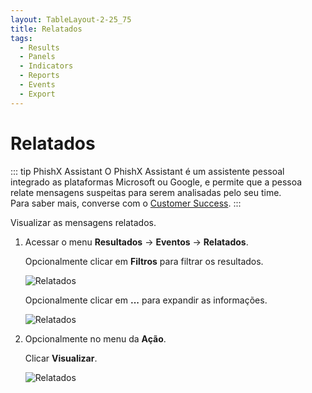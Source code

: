 ```yaml
---
layout: TableLayout-2-25_75
title: Relatados
tags:
  - Results
  - Panels
  - Indicators
  - Reports
  - Events
  - Export
---
```


# Relatados

::: tip PhishX Assistant
O PhishX Assistant é um assistente pessoal integrado as plataformas Microsoft ou Google, e permite que a pessoa relate mensagens suspeitas para serem analisadas pelo seu time.<br>
Para saber mais, converse com o [Customer Success](mailto:cs@phishx.io).
:::

Visualizar as mensagens relatados.

1. Acessar o menu **Resultados** -> **Eventos** -> **Relatados**.

   Opcionalmente clicar em **Filtros** para filtrar os resultados.

   ![Relatados](https://cdn.phishx.io/phishx-docs/images/phishx_results_events_reports_01.webp)

   Opcionalmente clicar em **...** para expandir as informações.

   ![Relatados](https://cdn.phishx.io/phishx-docs/images/phishx_results_events_reports_02.webp)

2. Opcionalmente no menu da **Ação**.

   Clicar **Visualizar**.

   ![Relatados](https://cdn.phishx.io/phishx-docs/images/phishx_results_events_reports_03.webp)
